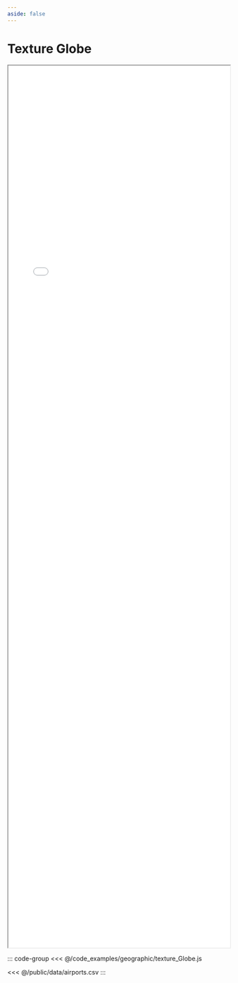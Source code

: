 ```yaml
---
aside: false
---
```



# Texture Globe


<div style="width: 100%;">
    <iframe id="inlineFrameExample"
        title="Inline Frame Example"
        src="/examples.html?example=textureGlobe">
    </iframe>
</div>


<style>
    iframe {
        width: 100%;
        height: 50vh;
        display: block;
        margin-left: auto;
        margin-right: auto;
    }
</style>

::: code-group
<<< @/code_examples/geographic/texture_Globe.js 

<<< @/public/data/airports.csv
:::
